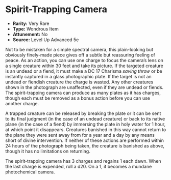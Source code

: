 # Spirit-Trapping Camera

- **Rarity:** Very Rare
- **Type:** Wondrous Item
- **Attunement:** No
- **Source:** Level Up Advanced 5e

Not to be mistaken for a simple spectral camera, this plain-looking but obviously finely-made piece gives off a subtle but reassuring feeling of peace. As an action, you can use one charge to focus the camera’s lens on a single creature within 30 feet and take its picture. If the targeted creature is an undead or a fiend, it must make a DC 17 Charisma _saving throw_  or be instantly captured in a glass photographic plate. If the target is not an undead or fiendish creature the charge is wasted. Any other creatures shown in the photograph are unaffected, even if they are undead or fiends. The spirit-trapping camera can produce as many plates as it has charges, though each must be removed as a bonus action before you can use another charge.

A trapped creature can be released by breaking the plate or it can be sent to its final judgment (in the case of an undead creature) or back to its native plane (in the case of a fiend) by immersing the plate in holy water for 1 hour, at which point it disappears. Creatures banished in this way cannot return to the plane they were sent away from for a year and a day by any means short of divine intervention. If neither of these actions are performed within 24 hours of the photograph being taken, the creature is banished as above, though it has no limitations on returning.

The spirit-trapping camera has 3 charges and regains 1 each dawn. When the last charge is expended, roll a d20\. On a 1, it becomes a mundane photochemical camera.
